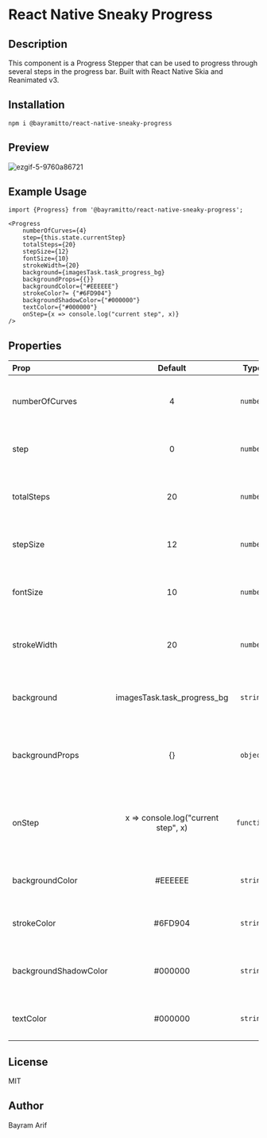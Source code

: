 # React Native Sneaky Progress

## Description
 This component is a Progress Stepper that can be used to  progress through several steps in the progress bar. 
Built with React Native Skia and Reanimated v3.



## Installation

    npm i @bayramitto/react-native-sneaky-progress

## Preview
![ezgif-5-9760a86721](https://github.com/Bayramito/react-native-sneaky-progress/assets/44513402/f025d1b5-1752-4c76-8a7a-5a80e6eabb34)


## Example  Usage

    import {Progress} from '@bayramitto/react-native-sneaky-progress';

    <Progress
        numberOfCurves={4}
        step={this.state.currentStep}
        totalSteps={20}
        stepSize={12}
        fontSize={10}
        strokeWidth={20}
        background={imagesTask.task_progress_bg}
        backgroundProps={{}}
        backgroundColor={"#EEEEEE"}
        strokeColor?= {"#6FD904"}
        backgroundShadowColor={"#000000"}
        textColor={"#000000"}
        onStep={x => console.log("current step", x)}
    />


## Properties   

| Prop  | Default  | Type | Description |
| :------------ |:---------------:| :---------------:| :-----|
| numberOfCurves | 4 | `number` | Number of curves in the progress bar |
| step | 0 | `number` | Current step in the progress bar |
| totalSteps | 20 | `number` | Total number of steps in the progress bar |
| stepSize | 12 | `number` | Size of the step in the progress bar |
| fontSize | 10 | `number` | Font size of the step in the progress bar |
| strokeWidth | 20 | `number` | Stroke width of the step in the progress bar |
| background | imagesTask.task_progress_bg | `string` | Background image of the progress bar |
| backgroundProps | {} | `object` | Background image props of the progress bar |
| onStep | x => console.log("current step", x) | `function` | Callback function when step changes in the progress bar |
| backgroundColor | #EEEEEE | `string` | Background color of the progress bar |
| strokeColor | #6FD904 | `string` | Stroke color of the progress bar |
| backgroundShadowColor | #000000 | `string` | Background shadow color of the progress bar |
| textColor | #000000 | `string` | Text color of the progress bar |


## License 
MIT

## Author
Bayram Arif 





